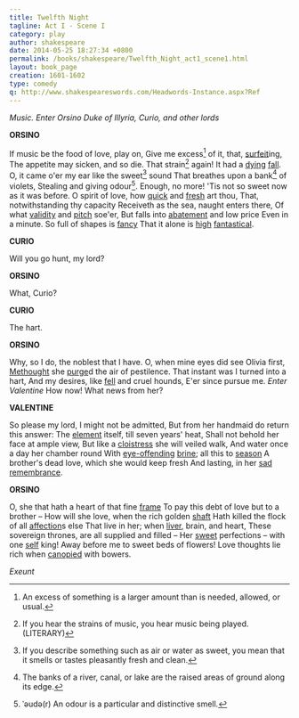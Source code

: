 ```yaml
---
title: Twelfth Night
tagline: Act I - Scene I
category: play
author: shakespeare
date: 2014-05-25 18:27:34 +0800
permalink: /books/shakespeare/Twelfth_Night_act1_scene1.html
layout: book_page
creation: 1601-1602
type: comedy
q: http://www.shakespeareswords.com/Headwords-Instance.aspx?Ref
---
```


_Music. Enter Orsino Duke of Illyria, Curio, and other lords_

**ORSINO**

If music be the food of love, play on,
Give me excess[^1] of it, that, [surfeit][1]ing,
The appetite may sicken, and so die.
That strain[^2] again! It had a [dying][3] [fall][4].
O, it came o'er my ear like the sweet[^3] sound
That breathes upon a bank[^4] of violets,
Stealing and giving odour[^5]. Enough, no more!
'Tis not so sweet now as it was before.
O spirit of love, how [quick][6] and [fresh][5] art thou,
That, notwithstanding thy capacity
Receiveth as the sea, naught enters there,
Of what [validity][8] and [pitch][7] soe'er,
But falls into [abatement][9] and low price
Even in a minute. So full of shapes is [fancy][10]
That it alone is [high][12] [fantastical][11].

[^1]: An excess of something is a larger amount than is needed, allowed, or usual.
[^2]: If you hear the strains of music, you hear music being played.(LITERARY)
[^3]: If you describe something such as air or water as sweet, you mean that it smells or tastes pleasantly fresh and clean. 
[^4]: The banks of a river, canal, or lake are the raised areas of ground along its edge.
[^5]: ˈəudə(r) An odour is a particular and distinctive smell.

[1]: {{page.q}}=14430 "surfeit (v.) 1:  feed to excess, overindulge, glut"
[2]: {{page.q}}=482 "appetite (n.) 1:  desire, longing, inclination, fancy"
[3]: {{page.q}}=9247 "dying (adj.):  fading, dying away"
[4]: {{page.q}}=20566 "fall (n.) 3:  cadence, lowering of tune"
[5]: {{page.q}}=20567 "fresh (adj.) 4:  ready, eager, hungry"
[6]: {{page.q}}=13810 "quick (adj.) 4:  sharp, keen, alert"
[7]: {{page.q}}=12199 "pitch (n.) 2:  height, elevation, high aspiration"
[8]: {{page.q}}=7315 "validity (n.) 1:  value, worth, estimation"
[9]: {{page.q}}=644 "abatement (n.) 1:  lessening, decrease, diminution"
[10]: {{page.q}}=20677 "fancy (n.) 1:  love, amorousness, infatuation"
[11]: {{page.q}}=19954 "fantastical (adj.) 1:  fanciful, imaginative, full of wild ideas"
[12]: {{page.q}}=18537 "high (adv.):  fully, altogether"


**CURIO**

Will you go hunt, my lord?



**ORSINO**

What, Curio?



**CURIO**

The hart.



**ORSINO**

Why, so I do, the noblest that I have.
O, when mine eyes did see Olivia first,
[Methought][13] she [purge][14]d the air of pestilence.
That instant was I turned into a hart,
And my desires, like [fell][15] and cruel hounds,
E'er since pursue me.
_Enter Valentine_
How now! What news from her?

[13]: {{page.q}}=10439 "methinks(t), methought(s) (v.):  it seems /seemed to me"
[14]: {{page.q}}=12523 "purge (v.) 1:  cleanse, purify, get rid of impurities [in]"
[15]: {{page.q}}=19813 "fell (adj.) 1:  cruel, fierce, savage"


**VALENTINE**

So please my lord, I might not be admitted,
But from her handmaid do return this answer:
The [element][16] itself, till seven years' heat,
Shall not behold her face at ample view,
But like a [cloistress][17] she will veiled walk,
And water once a day her chamber round
With [eye-offending][19] [brine][18]; all this to [season][20]
A brother's dead love, which she would keep fresh
And lasting, in her [sad][22] [remembrance][21].

[16]: {{page.q}}=10110 "element (n.) 5:  air, sky, heavens"
[17]: {{page.q}}=3550 "cloistress (n.):  cloistered nun, member of an enclosed order"
[18]: {{page.q}}=1858 "brine (n.) 1:  salt water [i.e. tears]"
[19]: {{page.q}}=10111 "eye-offending (adj.):  which hurts the eyes"
[20]: {{page.q}}=15757 "season (v.) 8:  preserve, keep"
[21]: {{page.q}}=17226 "remembrance (n.) 1:  memory, bringing to mind, recollection"
[22]: {{page.q}}=15557 "sad (adj.) 3:  downcast, distressed, mournful, gloomy"


**ORSINO**

O, she that hath a heart of that fine [frame][23]
To pay this debt of love but to a brother –
How will she love, when the rich golden [shaft][24]
Hath killed the flock of all [affection][25]s else
That live in her; when [liver][26], brain, and heart,
These sovereign thrones, are all supplied and filled –
Her [sweet][29] perfections – with one [self][27] king!
Away before me to sweet beds of flowers!
Love thoughts lie rich when [canopied][28] with bowers.

_Exeunt_

[23]: {{page.q}}=19880 "frame (n.) 1:  framework, structure, construction"
[24]: {{page.q}}=14661 "shaft (n.):  [long and slender] arrow"
[25]: {{page.q}}=11 "affection (n.) 2:  emotion, feeling"
[26]: {{page.q}}=19152 "liver (n.) 1:  part of the body thought to be at the seat of the passions [especially sexual desire]"
[27]: {{page.q}}=15655 "self, one:  a sole, one and the same, a single"
[28]: {{page.q}}=4003 "canopy (v.):  curtain, veil, cover [as if by a canopy]"
[29]: {{page.q}}=15000 "sweet (adj.) 1:  perfumed, scented, fragrant"
